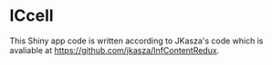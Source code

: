 # ICcell

This Shiny app code is written according to JKasza's code which is avaliable at https://github.com/jkasza/InfContentRedux.

